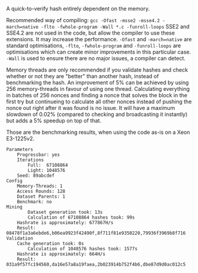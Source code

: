 A quick-to-verify hash entirely dependent on the memory.

Recommended way of compiling: `gcc -Ofast -msse2 -msse4.2 -march=native -flto -fwhole-program -Wall *.c -funroll-loops`
SSE2 and SSE4.2 are not used in the code, but allow the compiler to use these extensions. It may increase the performance.
`-Ofast` and `-march=native` are standard optimisations, `-flto`, `-fwhole-program` and `-funroll-loops` are optimisations which can create minor improvements in this particular case.
`-Wall` is used to ensure there are no major issues, a compiler can detect.

Memory threads are only recommended if you validate hashes and check whether or not they are "better" than another hash, instead of benchmarking the hash. An improvement of 5% can be achieved by using 256 memory-threads in favour of using one thread.
Calculating everything in batches of 256 nonces and finding a nonce that solves the block in the first try but continueing to calculate all other nonces instead of pushing the nonce out right after it was found is no issue. It will have a maximum slowdown of 0.02% (compared to checking and broadcasting it instantly) but adds a 5% speedup on top of that.

Those are the benchmarking results, when using the code as-is on a Xeon E3-1225v2.
```
Parameters
	Progressbar: yes
	Iterations
		Full:  67108864
		Light: 1048576
	Seed: 89abcdef
Config
	Memory-Threads: 1
	Access Rounds: 128
	Dataset Parents: 1
	Benchmark: no
Mining
        Dataset generation took: 13s                                            
        Calculation of 67108864 hashes took: 99s                                
	Hashrate is approximately: 677867H/s
	Result: 08478f1a3a6ebde6,b06ea9923f42490f,8f711f81e9350220,79936f3969b8f716
Validation
	Cache generation took: 0s
        Calculation of 1048576 hashes took: 1577s                               
	Hashrate is approximately: 664H/s
	Result: 031a9f57fc194560,da16e57a8a19faea,2b023914b752f4b6,dbe87d9d0ac012c5

```
